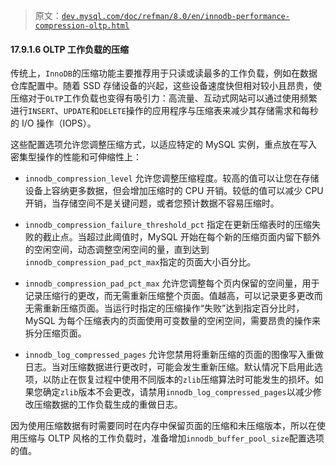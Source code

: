 > 原文：[`dev.mysql.com/doc/refman/8.0/en/innodb-performance-compression-oltp.html`](https://dev.mysql.com/doc/refman/8.0/en/innodb-performance-compression-oltp.html)

#### 17.9.1.6 OLTP 工作负载的压缩

传统上，`InnoDB`的压缩功能主要推荐用于只读或读最多的工作负载，例如在数据仓库配置中。随着 SSD 存储设备的兴起，这些设备速度快但相对较小且昂贵，使压缩对于`OLTP`工作负载也变得有吸引力：高流量、互动式网站可以通过使用频繁进行`INSERT`、`UPDATE`和`DELETE`操作的应用程序与压缩表来减少其存储需求和每秒的 I/O 操作（IOPS）。

这些配置选项允许您调整压缩方式，以适应特定的 MySQL 实例，重点放在写入密集型操作的性能和可伸缩性上：

+   `innodb_compression_level` 允许您调整压缩程度。较高的值可以让您在存储设备上容纳更多数据，但会增加压缩时的 CPU 开销。较低的值可以减少 CPU 开销，当存储空间不是关键问题，或者您预计数据不容易压缩时。

+   `innodb_compression_failure_threshold_pct` 指定在更新压缩表时的压缩失败的截止点。当超过此阈值时，MySQL 开始在每个新的压缩页面内留下额外的空闲空间，动态调整空闲空间的量，直到达到`innodb_compression_pad_pct_max`指定的页面大小百分比。

+   `innodb_compression_pad_pct_max` 允许您调整每个页内保留的空间量，用于记录压缩行的更改，而无需重新压缩整个页面。值越高，可以记录更多更改而无需重新压缩页面。当运行时指定的压缩操作“失败”达到指定百分比时，MySQL 为每个压缩表内的页面使用可变数量的空闲空间，需要昂贵的操作来拆分压缩页面。

+   `innodb_log_compressed_pages` 允许您禁用将重新压缩的页面的图像写入重做日志。当对压缩数据进行更改时，可能会发生重新压缩。默认情况下启用此选项，以防止在恢复过程中使用不同版本的`zlib`压缩算法时可能发生的损坏。如果您确定`zlib`版本不会更改，请禁用`innodb_log_compressed_pages`以减少修改压缩数据的工作负载生成的重做日志。

因为使用压缩数据有时需要同时在内存中保留页面的压缩和未压缩版本，所以在使用压缩与 OLTP 风格的工作负载时，准备增加`innodb_buffer_pool_size`配置选项的值。
